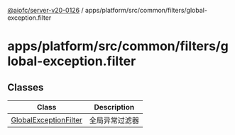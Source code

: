 [@aiofc/server-v20-0126](../../../../../../index.md) / apps/platform/src/common/filters/global-exception.filter

# apps/platform/src/common/filters/global-exception.filter

## Classes

| Class | Description |
| ------ | ------ |
| [GlobalExceptionFilter](classes/GlobalExceptionFilter.md) | 全局异常过滤器 |
